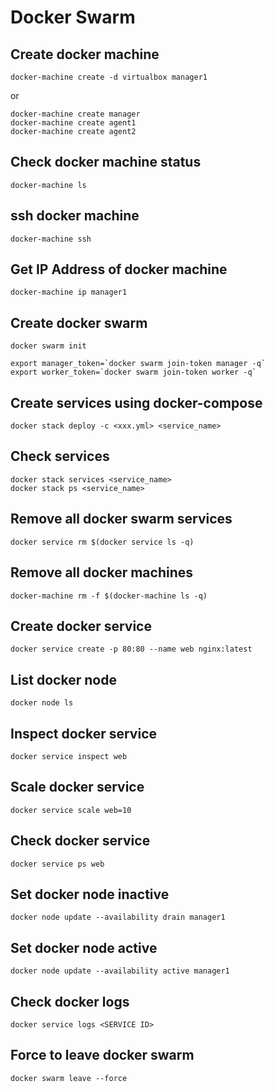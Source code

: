 # Docker Swarm

## Create docker machine
```
docker-machine create -d virtualbox manager1
```

or 

```
docker-machine create manager
docker-machine create agent1
docker-machine create agent2
```

## Check docker machine status

```
docker-machine ls
```

## ssh docker machine

```
docker-machine ssh
```

## Get IP Address of docker machine
```
docker-machine ip manager1
```

## Create docker swarm

```
docker swarm init
```

```
export manager_token=`docker swarm join-token manager -q`
export worker_token=`docker swarm join-token worker -q`
```

## Create services using docker-compose

```
docker stack deploy -c <xxx.yml> <service_name>
```

## Check services

```
docker stack services <service_name>
docker stack ps <service_name>
```



## Remove all docker swarm services

```
docker service rm $(docker service ls -q)
```

## Remove all docker machines

```
docker-machine rm -f $(docker-machine ls -q)
```

## Create docker service
```
docker service create -p 80:80 --name web nginx:latest
```

## List docker node 
```
docker node ls
```

## Inspect docker service
```
docker service inspect web
```

## Scale docker service
```
docker service scale web=10
```

## Check docker service
```
docker service ps web
```

## Set docker node inactive
```
docker node update --availability drain manager1
```

## Set docker node active
```
docker node update --availability active manager1
```

## Check docker logs
```
docker service logs <SERVICE ID>
```


## Force to leave docker swarm
```
docker swarm leave --force
```
